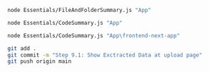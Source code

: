 ```bash
node Essentials/FileAndFolderSummary.js "App"
```  
```bash
node Essentials/CodeSummary.js "App"
```  
```bash
node Essentials/CodeSummary.js "App\frontend-next-app"
```  
```bash
git add .
git commit -m "Step 9.1: Show Exctracted Data at upload page"
git push origin main
```  